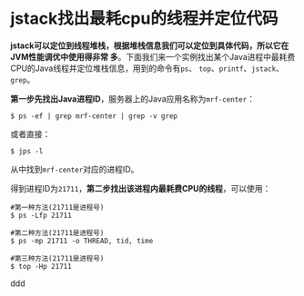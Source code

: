 jstack找出最耗cpu的线程并定位代码
================================================================================
**jstack可以定位到线程堆栈，根据堆栈信息我们可以定位到具体代码，所以它在JVM性能调优中使用得非常
多**。下面我们来一个实例找出某个Java进程中最耗费CPU的Java线程并定位堆栈信息，用到的命令有`ps`、
`top`、`printf`、`jstack`、`grep`。

**第一步先找出Java进程ID**，服务器上的Java应用名称为`mrf-center`：
```shell
$ ps -ef | grep mrf-center | grep -v grep
```
或者直接：
```shell
$ jps -l
```
从中找到`mrf-center`对应的进程ID。

得到进程ID为`21711`，**第二步找出该进程内最耗费CPU的线程**，可以使用：
```shell
#第一种方法(21711是进程号)
$ ps -Lfp 21711

#第二种方法(21711是进程号)
$ ps -mp 21711 -o THREAD, tid, time

#第三种方法(21711是进程号)
$ top -Hp 21711
```

































ddd

